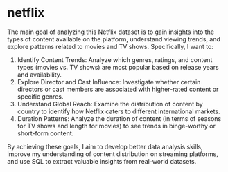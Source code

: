 # netflix
The main goal of analyzing this Netflix dataset is to gain insights into the types of content available on the platform, understand viewing trends, and explore patterns related to movies and TV shows. 
Specifically, I want to:
1.	Identify Content Trends: Analyze which genres, ratings, and content types (movies vs. TV shows) are most popular based on release years and availability.
2.	Explore Director and Cast Influence: Investigate whether certain directors or cast members are associated with higher-rated content or specific genres.
3.	Understand Global Reach: Examine the distribution of content by country to identify how Netflix caters to different international markets.
4.	Duration Patterns: Analyze the duration of content (in terms of seasons for TV shows and length for movies) to see trends in binge-worthy or short-form content.
   
By achieving these goals, I aim to develop better data analysis skills, improve my understanding of content distribution on streaming platforms, and use SQL to extract valuable insights from real-world datasets.
